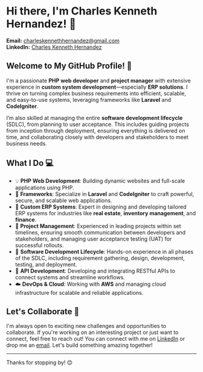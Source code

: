 # Hi there, I'm Charles Kenneth Hernandez! 👋

**Email:** [charleskennethhernandez@gmail.com](mailto:charleskennethhernandez@gmail.com)  
**LinkedIn:** [Charles Kenneth Hernandez](https://www.linkedin.com/in/charles-kenneth-hernandez-99b08292/)

## Welcome to My GitHub Profile! 🚀

I'm a passionate **PHP web developer** and **project manager** with extensive experience in **custom system development**—especially **ERP solutions**. I thrive on turning complex business requirements into efficient, scalable, and easy-to-use systems, leveraging frameworks like **Laravel** and **CodeIgniter**.

I’m also skilled at managing the entire **software development lifecycle** (SDLC), from planning to user acceptance. This includes guiding projects from inception through deployment, ensuring everything is delivered on time, and collaborating closely with developers and stakeholders to meet business needs.

## What I Do 💻

- 💡 **PHP Web Development**: Building dynamic websites and full-scale applications using PHP.
- 🚀 **Frameworks**: Specialize in **Laravel** and **CodeIgniter** to craft powerful, secure, and scalable web applications.
- 🔄 **Custom ERP Systems**: Expert in designing and developing tailored ERP systems for industries like **real estate**, **inventory management**, and **finance**.
- 📅 **Project Management**: Experienced in leading projects within set timelines, ensuring smooth communication between developers and stakeholders, and managing user acceptance testing (UAT) for successful rollouts.
- 🌱 **Software Development Lifecycle**: Hands-on experience in all phases of the SDLC, including requirement gathering, design, development, testing, and deployment.
- 🔗 **API Development**: Developing and integrating RESTful APIs to connect systems and streamline workflows.
- ☁️ **DevOps & Cloud**: Working with **AWS** and managing cloud infrastructure for scalable and reliable applications.

## Let's Collaborate 🤝

I'm always open to exciting new challenges and opportunities to collaborate. If you're working on an interesting project or just want to connect, feel free to reach out! You can connect with me on [LinkedIn](https://www.linkedin.com/in/charles-kenneth-hernandez-99b08292/) or drop me an [email](mailto:charleskennethhernandez@gmail.com). Let's build something amazing together!

---

Thanks for stopping by! 😊
